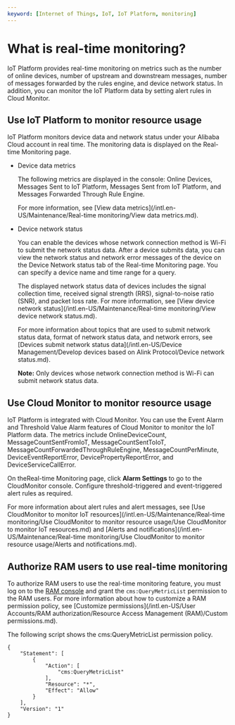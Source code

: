 ```yaml
---
keyword: [Internet of Things, IoT, IoT Platform, monitoring]
---
```


# What is real-time monitoring?

IoT Platform provides real-time monitoring on metrics such as the number of online devices, number of upstream and downstream messages, number of messages forwarded by the rules engine, and device network status. In addition, you can monitor the IoT Platform data by setting alert rules in Cloud Monitor.

## Use IoT Platform to monitor resource usage

IoT Platform monitors device data and network status under your Alibaba Cloud account in real time. The monitoring data is displayed on the Real-time Monitoring page.

-   Device data metrics

    The following metrics are displayed in the console: Online Devices, Messages Sent to IoT Platform, Messages Sent from IoT Platform, and Messages Forwarded Through Rule Engine.

    For more information, see [View data metrics](/intl.en-US/Maintenance/Real-time monitoring/View data metrics.md).

-   Device network status

    You can enable the devices whose network connection method is Wi-Fi to submit the network status data. After a device submits data, you can view the network status and network error messages of the device on the Device Network status tab of the Real-time Monitoring page. You can specify a device name and time range for a query.

    The displayed network status data of devices includes the signal collection time, received signal strength \(RRS\), signal-to-noise ratio \(SNR\), and packet loss rate. For more information, see [View device network status](/intl.en-US/Maintenance/Real-time monitoring/View device network status.md).

    For more information about topics that are used to submit network status data, format of network status data, and network errors, see [Devices submit network status data](/intl.en-US/Device Management/Develop devices based on Alink Protocol/Device network status.md).

    **Note:** Only devices whose network connection method is Wi-Fi can submit network status data.


## Use Cloud Monitor to monitor resource usage

IoT Platform is integrated with Cloud Monitor. You can use the Event Alarm and Threshold Value Alarm features of Cloud Monitor to monitor the IoT Platform data. The metrics include OnlineDeviceCount, MessageCountSentFromIoT, MessageCountSentToIoT, MessageCountForwardedThroughRuleEngine, MessageCountPerMinute, DeviceEventReportError, DevicePropertyReportError, and DeviceServiceCallError.

On theReal-time Monitoring page, click **Alarm Settings** to go to the CloudMonitor console. Configure threshold-triggered and event-triggered alert rules as required.

For more information about alert rules and alert messages, see [Use CloudMonitor to monitor IoT resources](/intl.en-US/Maintenance/Real-time monitoring/Use CloudMonitor to monitor resource usage/Use CloudMonitor to monitor IoT resources.md) and [Alerts and notifications](/intl.en-US/Maintenance/Real-time monitoring/Use CloudMonitor to monitor resource usage/Alerts and notifications.md).

## Authorize RAM users to use real-time monitoring

To authorize RAM users to use the real-time monitoring feature, you must log on to the [RAM console](https://ram.console.aliyun.com/) and grant the `cms:QueryMetricList` permission to the RAM users. For more information about how to customize a RAM permission policy, see [Customize permissions](/intl.en-US/User Accounts/RAM authorization/Resource Access Management (RAM)/Custom permissions.md).

The following script shows the cms:QueryMetricList permission policy.

```
{
    "Statement": [
        {
            "Action": [
                "cms:QueryMetricList"
            ],
            "Resource": "*",
            "Effect": "Allow"
        }
    ],
    "Version": "1"
}
```

